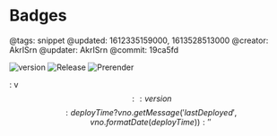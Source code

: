 # Badges

@tags: snippet
@updated: 1612335159000, 1613528513000
@creator: AkrISrn
@updater: AkrISrn
@commit: 19ca5fd

![version](https://img.shields.io/github/package-json/v/akrisrn/v-no "#.right") ![Release](https://github.com/akrisrn/v-no/workflows/Release/badge.svg) ![Prerender](https://github.com/akrisrn/v-no-doc/workflows/Prerender/badge.svg)


: v$$:: version $$$$: deployTime ? vno.getMessage('lastDeployed', vno.formatDate(deployTime)) : '' $$
